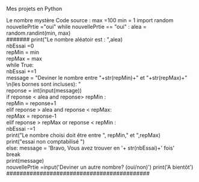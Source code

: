 Mes projets en Python

Le nombre mystère
Code source :
  max =100
  min = 1
  import random
  nouvellePrtie ="oui"
  while nouvellePrtie == "oui" :
      alea = random.randint(min, max)    
      ####### print("Le nombre aléatoir est : ",alea)    
      nbEssai =0    
      repMin = min    
      repMax = max    
      while True:     
          nbEssai +=1        
          message = "Deviner le nombre entre "+str(repMin)+" et "+str(repMax)+" \n(les bornes sont incluses): "        
          reponse = int(input(message))        
          if reponse < alea and reponse> repMin :        
              repMin = reponse+1            
          elif reponse > alea  and reponse < repMax:        
              repMax = reponse-1            
          elif reponse > repMax or reponse < repMin :          
              nbEssai -=1             
              print("Le nombre choisi doit être entre ", repMin," et ",repMax)            
              print("essai non comptabilisé ")            
          else: 
              message = 'Bravo, Vous avez trouver en '+ str(nbEssai)+' fois'            
              break            
      print(message)    
      nouvellePrtie =input('Deviner un autre nombre? (oui/non)')
  print('A bientôt')
  ###########################################
